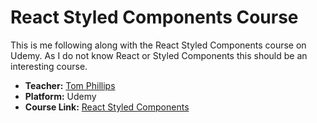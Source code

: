 # React Styled Components Course
This is me following along with the React Styled Components course on Udemy. As I do not know React or Styled Components this should be an interesting course. 

- **Teacher:** [Tom Phillips](https://www.linkedin.com/in/tomemyrphillips/)
- **Platform:** Udemy
- **Course Link:** [React Styled Components](https://www.udemy.com/react-styled-components/learn/v4/content)

